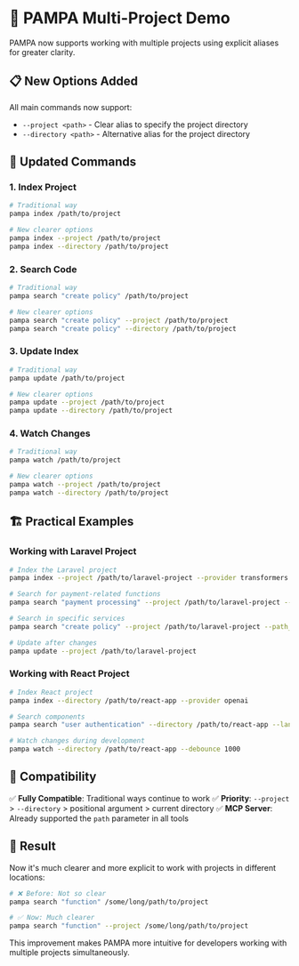 # 🚀 PAMPA Multi-Project Demo

PAMPA now supports working with multiple projects using explicit aliases for greater clarity.

## 📋 New Options Added

All main commands now support:

-   `--project <path>` - Clear alias to specify the project directory
-   `--directory <path>` - Alternative alias for the project directory

## 🎯 Updated Commands

### 1. **Index Project**

```bash
# Traditional way
pampa index /path/to/project

# New clearer options
pampa index --project /path/to/project
pampa index --directory /path/to/project
```

### 2. **Search Code**

```bash
# Traditional way
pampa search "create policy" /path/to/project

# New clearer options
pampa search "create policy" --project /path/to/project
pampa search "create policy" --directory /path/to/project
```

### 3. **Update Index**

```bash
# Traditional way
pampa update /path/to/project

# New clearer options
pampa update --project /path/to/project
pampa update --directory /path/to/project
```

### 4. **Watch Changes**

```bash
# Traditional way
pampa watch /path/to/project

# New clearer options
pampa watch --project /path/to/project
pampa watch --directory /path/to/project
```

## 🏗️ Practical Examples

### Working with Laravel Project

```bash
# Index the Laravel project
pampa index --project /path/to/laravel-project --provider transformers

# Search for payment-related functions
pampa search "payment processing" --project /path/to/laravel-project --lang php

# Search in specific services
pampa search "create policy" --project /path/to/laravel-project --path_glob "app/Services/**"

# Update after changes
pampa update --project /path/to/laravel-project
```

### Working with React Project

```bash
# Index React project
pampa index --directory /path/to/react-app --provider openai

# Search components
pampa search "user authentication" --directory /path/to/react-app --lang tsx

# Watch changes during development
pampa watch --directory /path/to/react-app --debounce 1000
```

## 🔄 Compatibility

✅ **Fully Compatible**: Traditional ways continue to work
✅ **Priority**: `--project` > `--directory` > positional argument > current directory
✅ **MCP Server**: Already supported the `path` parameter in all tools

## 🎉 Result

Now it's much clearer and more explicit to work with projects in different locations:

```bash
# ❌ Before: Not so clear
pampa search "function" /some/long/path/to/project

# ✅ Now: Much clearer
pampa search "function" --project /some/long/path/to/project
```

This improvement makes PAMPA more intuitive for developers working with multiple projects simultaneously.
